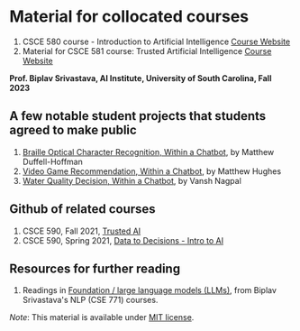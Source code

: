 # Material for collocated courses
1. CSCE 580 course - Introduction to Artificial Intelligence [Course Website](https://sites.google.com/site/biplavsrivastava/teaching/ai-csce-580-fall-2023-intro-to-ai)
2. Material for CSCE 581 course: Trusted Artificial Intelligence [Course Website](https://sites.google.com/site/biplavsrivastava/teaching/ai-csce-581-fall-2023-trusted-ai)

**Prof. Biplav Srivastava, AI Institute, University of South Carolina, Fall 2023**

## A few notable student projects that students agreed to make public
1. [Braille Optical Character Recognition, Within a Chatbot](https://github.com/MatthewADH/BrailleOpticalCharacterRecognition), by Matthew Duffell-Hoffman
2. [Video Game Recommendation, Within a Chatbot](https://github.com/mh1300/Game-Recommendation-Automation-Machine), by Matthew Hughes
3. [Water Quality Decision, Within a Chatbot](https://github.com/vnagpal25/Water-Quality-Chatbot), by Vansh Nagpal

## Github of related courses
1. CSCE 590, Fall 2021, [Trusted AI](https://github.com/biplav-s/course-tai)
2. CSCE 590, Spring 2021, [Data to Decisions - Intro to AI](https://github.com/biplav-s/course-d2d-ai)


## Resources for further reading 
1. Readings in [Foundation / large language models (LLMs)](https://github.com/biplav-s/course-nl-f22/blob/main/reading-list/Readme.md), from Biplav Srivastava's NLP (CSE 771) courses.  

*Note*: This material is available under [MIT license](https://opensource.org/licenses/MIT).

